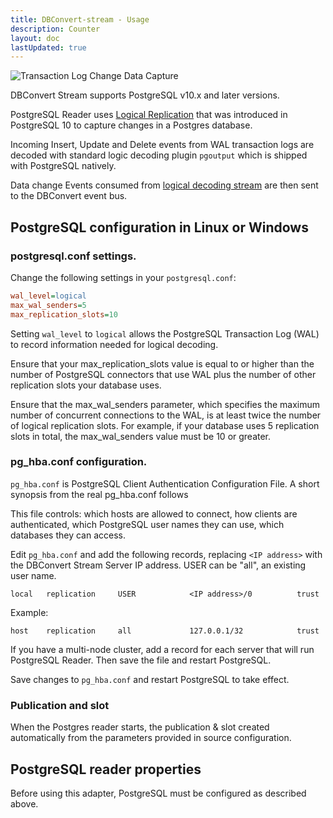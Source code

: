 ```yaml
---
title: DBConvert-stream - Usage
description: Counter
layout: doc
lastUpdated: true
---
```


![Transaction Log Change Data Capture](/images/postgresql/postgresql-cdc.png)

DBConvert Stream supports PostgreSQL v10.x and later versions. 

PostgreSQL Reader uses [Logical Replication](https://www.postgresql.org/docs/10/logical-replication.html) that was introduced in PostgreSQL 10 to capture changes in a Postgres database.

Incoming Insert, Update and Delete events from WAL transaction logs are decoded with standard logic decoding plugin `pgoutput` which is shipped with PostgreSQL natively.

Data change Events consumed from [logical decoding stream](https://www.postgresql.org/docs/current/protocol-replication.html) are then sent to the DBConvert event bus.


## PostgreSQL configuration in Linux or Windows


### postgresql.conf settings.

Change the following settings in your `postgresql.conf`:
``` ini
wal_level=logical
max_wal_senders=5
max_replication_slots=10
```


Setting `wal_level` to `logical` allows the PostgreSQL Transaction Log (WAL) to record information needed for logical decoding.

Ensure that your max_replication_slots value is equal to or higher than the number of PostgreSQL connectors that use WAL plus the number of other replication slots your database uses.

Ensure that the max_wal_senders parameter, which specifies the maximum number of concurrent connections to the WAL, is at least twice the number of logical replication slots. For example, if your database uses 5 replication slots in total, the max_wal_senders value must be 10 or greater.


### pg_hba.conf configuration.

`pg_hba.conf` is PostgreSQL Client Authentication Configuration File.
A short synopsis from the real pg_hba.conf follows


This file controls: which hosts are allowed to connect, how clients
are authenticated, which PostgreSQL user names they can use, which
databases they can access.

Edit `pg_hba.conf` and add the following records, replacing `<IP address>` with the DBConvert Stream Server IP address. USER can be "all", an existing user name.

```
local   replication     USER            <IP address>/0          trust
```

Example: 
```
host    replication     all             127.0.0.1/32            trust
```

If you have a multi-node cluster, add a record for each server that will run PostgreSQL Reader. Then save the file and restart PostgreSQL.



Save changes to `pg_hba.conf` and restart PostgreSQL to take effect.

### Publication and slot

 When the Postgres reader starts, the publication & slot created automatically from the parameters provided in source configuration. 


## PostgreSQL reader properties

Before using this adapter, PostgreSQL must be configured as described above.

